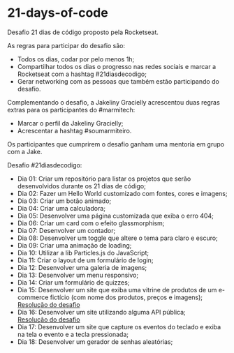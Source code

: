# 21-days-of-code
Desafio 21 dias de código proposto pela Rocketseat.

As regras para participar do desafio são:
- Todos os dias, codar por pelo menos 1h;
- Compartilhar todos os dias o progresso nas redes sociais e marcar a Rocketseat com a hashtag #21diasdecodigo;
- Gerar networking com as pessoas que também estão participando do desafio.

Complementando o desafio, a Jakeliny Gracielly acrescentou duas regras extras para os participantes do #marmitech:
- Marcar o perfil da Jakeliny Gracielly;
- Acrescentar a hashtag #soumarmiteiro.

Os participantes que cumprirem o desafio ganham uma mentoria em grupo com a Jake.

Desafio #21diasdecodigo:
- Dia 01: Criar um repositório para listar os projetos que serão desenvolvidos durante os 21 dias de código;
- Dia 02: Fazer um Hello World customizado com fontes, cores e imagens;
- Dia 03: Criar um botão animado;
- Dia 04: Criar uma calculadora;
- Dia 05: Desenvolver uma página customizada que exiba o erro 404;
- Dia 06: Criar um card com o efeito glassmorphism;
- Dia 07: Desenvolver um contador;
- Dia 08: Desenvolver um toggle que altere o tema para claro e escuro;
- Dia 09: Criar uma animação de loading;
- Dia 10: Utilizar a lib Particles.js do JavaScript;
- Dia 11: Criar o layout de um formulário de login;
- Dia 12: Desenvolver uma galeria de imagens;
- Dia 13: Desenvolver um menu responsivo;
- Dia 14: Criar um formulário de quizzes;
- Dia 15: Desenvolver um site que exiba uma vitrine de produtos de um e-commerce fictício (com nome dos produtos, preços e imagens); <br>
<a href="https://github.com/madalena-rocha/rocket-shoes">Resolução do desafio</a>
- Dia 16: Desenvolver um site utilizando alguma API pública; <br>
<a href="https://github.com/madalena-rocha/rocketflix">Resolução do desafio</a>
- Dia 17: Desenvolver um site que capture os eventos do teclado e exiba na tela o evento e a tecla pressionada;
- Dia 18: Desenvolver um gerador de senhas aleatórias;
